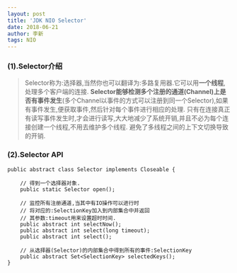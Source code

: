 ```yaml
---
layout: post
title: 'JDK NIO Selector'
date: 2018-06-21
author: 李新
tags: NIO
---
```


### (1).Selector介绍
> Selector称为:选择器,当然你也可以翻译为:多路复用器.它可以用**一个线程**,处理多个客户端的连接.
> **Selector能够检测多个注册的通道(Channel)上是否有事件发生**(多个Channel以事件的方式可以注册到同一个Selector),如果有事件发生,便获取事件,然后针对每个事件进行相应的处理.
> 只有在连接真正有读写事件发生时,才会进行读写,大大地减少了系统开销,并且不必为每个连接创建一个线程,不用去维护多个线程.
> 避免了多线程之间的上下文切换导致的开销.
### (2).Selector API

```
public abstract class Selector implements Closeable {

    // 得到一个选择器对象.
    public static Selector open();

    // 监控所有注册通道,当其中有IO操作可以进行时
    // 将对应的:SelectionKey加入到内部集合中并返回
    // 其参数:timeout用来设置超时时间.
    public abstract int selectNow();
    public abstract int select(long timeout);
    public abstract int select();

    // 从选择器(Selector)的内部集合中得到所有的事件:SelectionKey
    public abstract Set<SelectionKey> selectedKeys();
}
```
